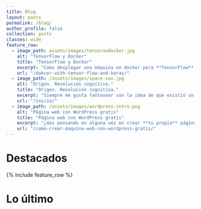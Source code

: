 ```yaml
---
title: Blog
layout: posts
permalink: /blog/
author_profile: false
collection: posts
classes: wide
feature_row:
  - image_path: assets/images/tensorandocker.jpg
    alt: "TensorFlow y Docker"
    title: "TensorFlow y Docker"
    excerpt: "Cómo desplegar una máquina en docker para **TensorFlow**. Containerize it!"
    url: "/dokcer-with-tensor-flow-and-keras/"
  - image_path: /assets/images/space-sun.jpg
    alt: "Origen. Revolución cognitiva."
    title: "Origen. Revolución cognitiva."
    excerpt: "Siempre me gusta fantasear con la idea de que existió un momento perdido en nuestra humanidad, en el cual existió una chispa que comenzó  nuestro origen como humanos..."
    url: "/inicio/"
  - image_path: /assets/images/wordpress-intro.png
    alt: "Página web con WordPress gratis"
    title: "Página web con WordPress gratis"
    excerpt: "¿Has pensando en alguna vez en crear **tu propia** página bajo un dominio personalizado?"
    url: "/como-crear-maquina-web-con-wordpress-gratis/"
---
```


<h1 id="page-title" class="page__title post-header-sm">
<i class="fas fa-star-of-david" style="color: #6f8f68; width: 25px;"></i>
 Destacados
</h1>

{% include feature_row %}
<h1 id="page-title" class="page__title post-header-sm">
<i class="far fa-clock" style="color: #6f8f68; width: 25px;"></i>
 Lo último
</h1>
